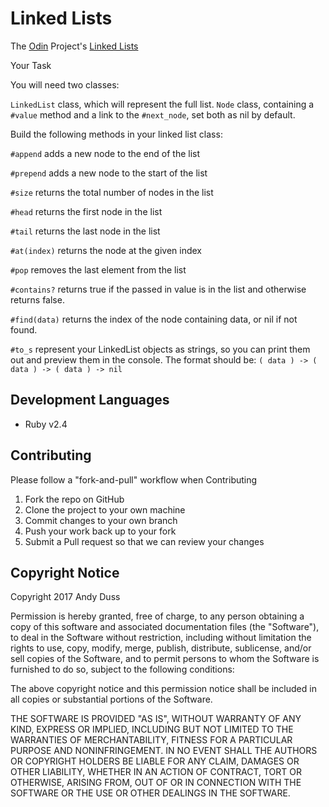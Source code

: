 # Linked Lists

The [Odin](http://theodinproject.com) Project's [Linked Lists](http://www.theodinproject.com/courses/ruby-programming/lessons/linked-lists)

Your Task

You will need two classes:

`LinkedList` class, which will represent the full list.
`Node` class, containing a `#value` method and a link to the `#next_node`, set both as nil by default.

Build the following methods in your linked list class:

`#append` adds a new node to the end of the list

`#prepend` adds a new node to the start of the list

`#size` returns the total number of nodes in the list

`#head` returns the first node in the list

`#tail` returns the last node in the list

`#at(index)` returns the node at the given index

`#pop` removes the last element from the list

`#contains?` returns true if the passed in value is in the list and otherwise returns false.

`#find(data)` returns the index of the node containing data, or nil if not found.

`#to_s` represent your LinkedList objects as strings, so you can print them out and preview them in the console. The format should be: `( data ) -> ( data ) -> ( data ) -> nil`

## Development Languages
* Ruby v2.4

## Contributing
Please follow a "fork-and-pull" workflow when Contributing

1. Fork the repo on GitHub
2. Clone the project to your own machine
3. Commit changes to your own branch
4. Push your work back up to your fork
5. Submit a Pull request so that we can review your changes

## Copyright Notice
Copyright 2017 Andy Duss

Permission is hereby granted, free of charge, to any person obtaining a copy of this software and associated documentation files (the "Software"), to deal in the Software without restriction, including without limitation the rights to use, copy, modify, merge, publish, distribute, sublicense, and/or sell copies of the Software, and to permit persons to whom the Software is furnished to do so, subject to the following conditions:

The above copyright notice and this permission notice shall be included in all copies or substantial portions of the Software.

THE SOFTWARE IS PROVIDED "AS IS", WITHOUT WARRANTY OF ANY KIND, EXPRESS OR IMPLIED, INCLUDING BUT NOT LIMITED TO THE WARRANTIES OF MERCHANTABILITY, FITNESS FOR A PARTICULAR PURPOSE AND NONINFRINGEMENT. IN NO EVENT SHALL THE AUTHORS OR COPYRIGHT HOLDERS BE LIABLE FOR ANY CLAIM, DAMAGES OR OTHER LIABILITY, WHETHER IN AN ACTION OF CONTRACT, TORT OR OTHERWISE, ARISING FROM, OUT OF OR IN CONNECTION WITH THE SOFTWARE OR THE USE OR OTHER DEALINGS IN THE SOFTWARE.
